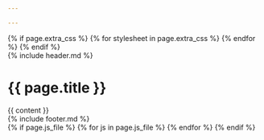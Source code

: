 ```yaml
---

---
```


<!DOCTYPE html>
<html>
<head>
	<meta charset="utf-8">
	<meta name="viewport" content="width=device-width, initial-scale=1.0">
	<link rel="stylesheet" type="text/css" href="{{ site.base_url }}/assets/css/main.css">
	<link rel="stylesheet" type="text/css" href="{{ site.base_url }}/assets/css/content.css">
	{% if page.extra_css %}
		{% for stylesheet in page.extra_css %}
			<link rel="stylesheet" type="text/css" href="{{ site.base_url }}/assets/css/{{ stylesheet }}.css">
		{% endfor %}
	{% endif %}
	<title> {{ site.title }} - {{ page.title }} </title>
</head>
<body>
	<div class="outer-container">
		<div class="container">
			{% include header.md %}
			<div class="content-top">
				<h1>{{ page.title }}</h1>
			</div>
			<div class="content">
				{{ content }}
			</div>
		</div>
		{% include footer.md %}
	</div>
<script type="text/javascript" src="{{ site.base_url }}/assets/js/dropdown-navbar.js"></script>
{% if page.js_file %}
	{% for js in page.js_file %}
		<script type="text/javascript" src="{{ site.base_url }}/assets/js/{{ js }}.js"></script>
	{% endfor %}
{% endif %}
</body>
</html>